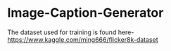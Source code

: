 # Image-Caption-Generator
The dataset used for training is found here-https://www.kaggle.com/ming666/flicker8k-dataset
